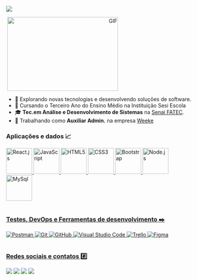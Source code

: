 <p align="left">
  <a href="https://github.com/DenverCoder1/readme-typing-svg"><img src="https://readme-typing-svg.herokuapp.com?font=Time+New+Roman&color=cyan&size=25&center=true&vCenter=true&width=900&height=40&lines=Hi+Word+Im+Juliawlett&hearts;++"></a>
</p>

<div style="display: flex; align-items: center;">
  <a target="_blank" align="right">
    <img align="right" top="500" height="200" width="300" alt="GIF" src="https://media.giphy.com/media/SWoSkN6DxTszqIKEqv/giphy.gif">
  </a>
</div>



      
- 🤔 Explorando novas tecnologias e desenvolvendo soluções de software.<br>
- 🏫 Cursando o Terceiro Ano do Ensino Médio na Instituição Sesi Escola<br>
- 🎓 **Tec.em Análise e Desenvolvimento de Sistemas** na [Senai FATEC](https://www.fatecsenaimt.ind.br/).<br>
- 💼 Trabalhando como **Auxiliar Admin.** na empresa [Weeke](https://www.weeke.com.br/)
</div>


</div>

**<h3>Aplicações e dados 📈</h3>**
<table>
      <a href="https://github.com/juliawlett">
      <img src="https://cdn.jsdelivr.net/gh/devicons/devicon/icons/react/react-original-wordmark.svg" width="70" alt="React.js">
      <img src="https://cdn.jsdelivr.net/gh/devicons/devicon/icons/javascript/javascript-original.svg" width="70" alt="JavaScript">
      <img src="https://cdn.jsdelivr.net/gh/devicons/devicon/icons/html5/html5-original.svg" width="70" alt="HTML5">
      <img src="https://cdn.jsdelivr.net/gh/devicons/devicon/icons/css3/css3-original.svg" width="70" alt="CSS3">
      <img src="https://cdn.jsdelivr.net/gh/devicons/devicon/icons/bootstrap/bootstrap-original-wordmark.svg" width="70" alt="Bootstrap">
      <img src="https://cdn.jsdelivr.net/gh/devicons/devicon/icons/nodejs/nodejs-original.svg" width="70" alt="Node.js">
      <img src="https://cdn.jsdelivr.net/gh/devicons/devicon/icons/mysql/mysql-original.svg" width="70" alt="MySql">
</table>

**<h3>Testes, DevOps e Ferramentas de desenvolvimento ✒️</h3>**
<table>
    <a href="https://github.com/juliawlett">
      <img src="https://img.shields.io/badge/-Postman-333333?style=flat&logo=postman" alt="Postman">
      <img src="https://img.shields.io/badge/-Git-333333?style=flat&logo=git" alt="Git">
      <img src="https://img.shields.io/badge/-GitHub-333333?style=flat&logo=github" alt="GitHub">
      <img src="https://img.shields.io/badge/-Visual%20Studio%20Code-333333?style=flat&logo=visual-studio-code&logoColor=007ACC" alt="Visual Studio Code">
      <img src="https://img.shields.io/badge/-Trello-333333?style=flat&logo=trello&logoColor=007ACC" alt="Trello">
      <img src="https://img.shields.io/badge/-Figma-333333?style=flat&logo=figma&logoColor=007ACC" alt="Figma">
</table>

**<h3>Redes sociais e contatos  #️⃣</h3>**     
<div width="40%"> 
  <a href="https://www.instagram.com/juliawlett/" target="_blank"><img src="https://img.shields.io/badge/-Instagram-%23E4405F?style=for-the-badge&logo=instagram&logoColor=white" target="_blank"></a>
  <a href="mailto: julialeticia100@gmail.com"><img src="https://img.shields.io/badge/-Gmail-%23333?style=for-the-badge&logo=gmail&logoColor=white" target="_blank"></a>
  <a href="https://www.linkedin.com/in/juliawlett/" target="_blank"><img src="https://img.shields.io/badge/linkedin-%230077B5.svg?style=for-the-badge&logo=linkedin&logoColor=white" target="_blank"></a> 
  <a href="https://twitter.com/juliawlett" target="_blank"><img src="https://img.shields.io/badge/Twitter-1DA1F2?style=for-the-badge&logo=twitter&logoColor=white" target="_blank"></a> 
</div>
